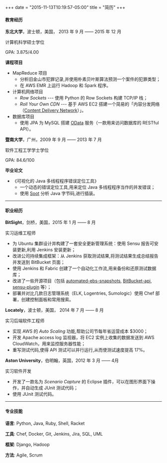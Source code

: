 +++
date = "2015-11-13T10:19:57-05:00"
title = "简历"
+++

#### 教育经历

**东北大学**，波士顿，美国， 2013 年 9 月 —— 2015 年 12 月

计算机科学硕士学位

GPA: 3.875/4.00

**课程项目**

* MapReduce 项目
	*  分析旧金山市犯罪记录,并使用朴素贝叶斯算法预测一个案件的犯罪类型；
	*  在 AWS EMR 上运行 Hadoop 和 Spark 程序。
*  计算机网络项目
	* *Row Sockets* ---  使用 Python 的 Row Sockets 构建 TCP/IP 栈；
	* *Roll Your Own CDN* --- 基于 AWS EC2 搭建一个简易的「内容分发网络（[Content Delivery Network](https://en.wikipedia.org/wiki/Content_delivery_network)）」。
* 数据库项目
	*  使用 JPA 为 MySQL 搭建 [OData](http://www.odata.org/) 服务（一款用来访问数据库的 RESTful API）。

**暨南大学**，广州，2009 年 9 月 —— 2013 年 7 月

软件工程工学学士学位 

GPA: 84.6/100

**毕业论文*** 《可视化的 Java 多线程程序错误定位工具》
	* 一个动态的错误定位工具,用来定位 Java 多线程程序当作的并发错误；	* 使用 [Soot](https://sable.github.io/soot/) 分析 Java 字节码,进行插装。

----
#### 职业经历
**BitSight**，剑桥，美国，2015 年 1 月 —— 8 月

实习运维工程师* 为 Ubuntu 集群设计并构建了一套安全更新管理系统：使用 Sensu 报告可安装更新,利用 Jenkins 安装更新；
* 改进公司持续集成框架：从 Jenkins 获取测试结果,将测试结果生成总结报告并发送到 BitBucket 页面；
* 使用 Jenkins 和 Fabric 创建了一个自动化工作流,用来备份和还原测试数据库；
* 改进了一些开源项目（包括 [automated-ebs-snapshots](https://github.com/skymill/automated-ebs-snapshots), [BitBucket-api](https://github.com/CBitLabs/BitBucket-api), [sensu-plugin](https://github.com/sensu/sensu-community-plugins) 等）；
* 部署并对比几款日志管理系统（ELK, Logentries, Sumologic）使用 Chef 部署，创建控制面板和常用搜索。**Locately**，波士顿，美国， 2014 年 7 月 —— 8 月

实习后端软件工程师
* 实现 AWS 的 *Auto Scaling* 功能,帮助公司节每年省运营成本 $3000；
*  开发 Apache access log 监视器，将 EC2 实例上收集的数据发送到 AWS CloudWatch，用来监控服务器性能；
*  重写测试代码,使得 API 测试可以并行运行,从而使测试速度提高 17%。
**Aston University**，伯明翰，英国，2012 年 3 月 —— 4月

实习软件开发
* 开发了一款名为 *Scenario Capture* 的 Eclipse 插件，可以在图形界面下操作，并自动生成 JUnit 测试代码；* 使用 JUnit 测试代码。

----
#### 专业技能
**语言**:Python, Java, Ruby, Shell, Racket**工具**: Chef, Docker, Git, Jenkins, Jira, SQL, UML 

**框架**:
Django, Hadoop

**方法**:Agile, Scrum